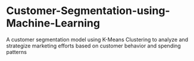 # Customer-Segmentation-using-Machine-Learning
A customer segmentation model using K-Means Clustering to analyze and strategize marketing efforts based on customer behavior and spending patterns
